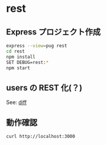 rest
====

Express プロジェクト作成
------------------------

```sh
express --view=pug rest
cd rest
npm install
SET DEBUG=rest:*
npm start
```

users の REST 化(？)
--------------------

See: [diff](https://github.com/mikoto2000/MiscellaneousStudy/compare/0fd9081336858b3bb8889b9909d7ba1921815d67..e2ff48ae15ea56053e0ccab4eed5ece1e18a4c00)


動作確認
--------

```sh
curl http://localhost:3000
```


